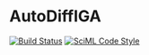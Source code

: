 # AutoDiffIGA

[![Build Status](https://github.com/henrij22/AutoDiffIGA.jl/actions/workflows/CI.yml/badge.svg?branch=main)](https://github.com/henrij22/AutoDiffIGA.jl/actions/workflows/CI.yml?query=branch%3Amain)
[![SciML Code Style](https://img.shields.io/static/v1?label=code%20style&message=SciML&color=9558b2&labelColor=389826)](https://github.com/SciML/SciMLStyle)